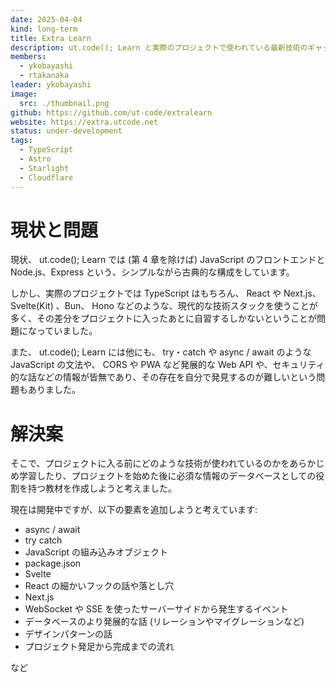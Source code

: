 ```yaml
---
date: 2025-04-04
kind: long-term
title: Extra Learn
description: ut.code(); Learn と実際のプロジェクトで使われている最新技術のギャップを埋める
members:
  - ykobayashi
  - rtakanaka
leader: ykobayashi
image:
  src: ./thumbnail.png
github: https://github.com/ut-code/extralearn
website: https://extra.utcode.net
status: under-development
tags:
  - TypeScript
  - Astro
  - Starlight
  - Cloudflare
---
```


# 現状と問題

現状、 ut.code(); Learn では (第 4 章を除けば) JavaScript のフロントエンドと Node.js、Express という、シンプルながら古典的な構成をしています。

しかし、実際のプロジェクトでは TypeScript はもちろん、 React や Next.js、 Svelte(Kit) 、Bun、 Hono などのような、現代的な技術スタックを使うことが多く、その差分をプロジェクトに入ったあとに自習するしかないということが問題になっていました。

また、 ut.code(); Learn には他にも、 try・catch や async / await のような JavaScript の文法や、 CORS や PWA など発展的な Web API や、セキュリティ的な話などの情報が皆無であり、その存在を自分で発見するのが難しいという問題もありました。

# 解決案

そこで、プロジェクトに入る前にどのような技術が使われているのかをあらかじめ学習したり、プロジェクトを始めた後に必須な情報のデータベースとしての役割を持つ教材を作成しようと考えました。

現在は開発中ですが、以下の要素を追加しようと考えています:

- async / await
- try catch
- JavaScript の組み込みオブジェクト
- package.json
- Svelte
- React の細かいフックの話や落とし穴
- Next.js
- WebSocket や SSE を使ったサーバーサイドから発生するイベント
- データベースのより発展的な話 (リレーションやマイグレーションなど)
- デザインパターンの話
- プロジェクト発足から完成までの流れ

など
